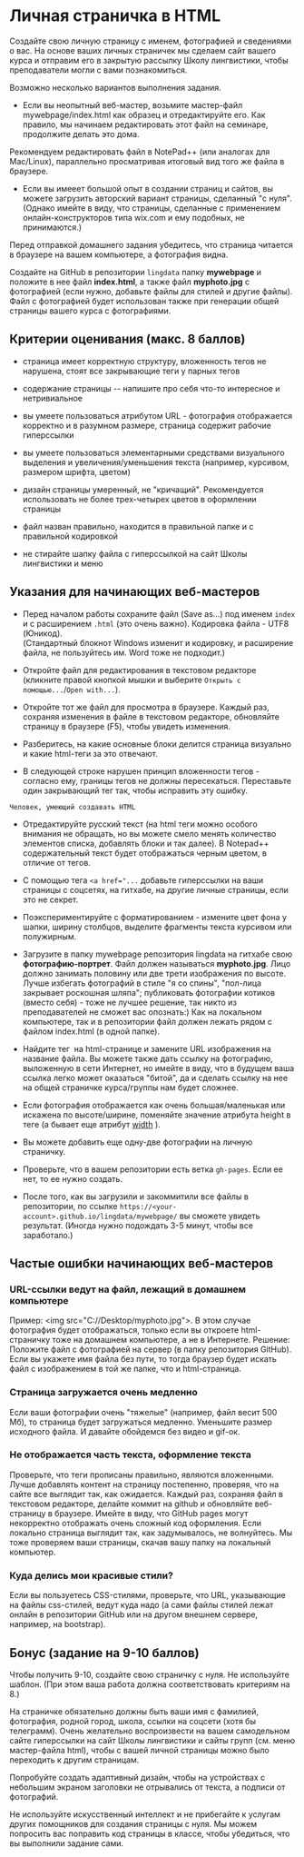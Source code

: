 # Личная страничка в HTML

Создайте свою личную страницу с именем, фотографией и сведениями о вас. На основе ваших личных страничек мы сделаем сайт вашего курса и отправим его в закрытую рассылку Школу лингвистики, чтобы преподаватели могли с вами познакомиться. 

Возможно несколько вариантов выполнения задания.  

* Если вы неопытный веб-мастер, возьмите мастер-файл mywebpage/index.html как образец и отредактируйте его. Как правило, мы начинаем редактировать этот файл на семинаре, продолжите делать это дома.  

Рекомендуем редактировать файл в NotePad++ (или аналогах для Mac/Linux), параллельно просматривая итоговый вид того же файла в браузере.   

* Если вы имееет большой опыт в создании страниц и сайтов, вы можете загрузить авторский вариант страницы, сделанный "с нуля". 
(Однако имейте в виду, что страницы, сделанные с применением онлайн-конструкторов типа wix.com и ему подобных, не принимаются.)   

Перед отправкой домашнего задания убедитесь, что страница читается в браузере на вашем компьютере, а фотография видна. 

Создайте на GitHub в репозитории `lingdata` папку **mywebpage** и положите в нее файл **index.html**, а также файл **myphoto.jpg** с фотографией (если нужно, добавьте файлы для стилей и другие файлы). Файл с фотографией будет использован также при генерации общей страницы вашего курса с фотографиями.  


## Критерии оценивания (макс. 8 баллов)  

* страница имеет корректную структуру, вложенность тегов не нарушена, стоят все закрывающие теги у парных тегов     

* содержание страницы -- напишите про себя что-то интересное и нетривиальное

* вы умеете пользоваться атрибутом URL - фотография отображается корректно и в разумном размере, страница содержит рабочие гиперссылки

* вы умеете пользоваться элементарными средствами визуального выделения и увеличения/уменьшения текста (например, курсивом, размером шрифта, цветом)  

* дизайн страницы умеренный, не "кричащий". Рекомендуется использовать не более трех-четырех цветов в оформлении страницы

* файл назван правильно, находится в правильной папке и с правильной кодировкой

* не стирайте шапку файла с гиперссылкой на сайт Школы лингвистики и меню  



## Указания для начинающих веб-мастеров

* Перед началом работы сохраните файл (Save as...) под именем `index` и с расширением `.html` (это очень важно). Кодировка файла - UTF8 (Юникод).   
(Стандартный блокнот Windows изменит и кодировку, и расширение файла, не пользуйтесь им. Word тоже не подходит.)

* Откройте файл для редактирования в текстовом редакторе (кликните правой кнопкой мышки и выберите `Открыть с помощью...`/`Open with...`).

* Откройте тот же файл для просмотра в браузере. Каждый раз, сохраняя изменения в файле в текстовом редакторе, обновляйте страницу в браузере (F5), чтобы увидеть изменения.  

* Разберитесь, на какие основные блоки делится страница визуально и какие html-теги за это отвечают.  

* В следующей строке нарушен принцип вложенности тегов - согласно ему, границы тегов не должны пересекаться. Переставьте один закрывающий тег так, чтобы исправить эту ошибку.  
```
Человек, умеющий создавать HTML
```

* Отредактируйте русский текст (на html теги можно особого внимания не обращать, но вы можете смело менять количество элементов списка, добавлять блоки и так далее). В Notepad++ содержательный текст будет отображаться черным цветом, в отличие от тегов.  

* С помощью тега `<a href="...` добавьте гиперссылки на ваши страницы с соцсетях, на гитхабе, на другие личные страницы, если это не секрет.  

* Поэкспериментируйте с форматированием - измените цвет фона у шапки, ширину столбцов, выделите фрагменты текста курсивом или полужирным. 
 
* Загрузите в папку mywebpage репозитория lingdata на гитхабе свою **фотографию-портрет**. Файл должен называться **myphoto.jpg**. Лицо должно занимать половину или две трети изображения по высоте. Лучше избегать фотографий в стиле "я со спины", "пол-лица закрывает роскошная шляпа"; публиковать фотографии котиков (вместо себя) - тоже не лучшее решение, так никто из преподавателей не сможет вас опознать:) 
Как на локальном компьютере, так и в репозитории файл должен лежать рядом с файлом index.html (в одной папке).

* Найдите тег <img> на html-странице и замените URL изображения на название файла. Вы можете также дать ссылку на фотографию, выложенную в сети Интернет, но имейте в виду, что в будущем ваша ссылка легко может оказаться "битой", да и сделать ссылку на нее на общей страничке курса/группы нам будет сложнее.  

* Если фотография отображается как очень большая/маленькая или искажена по высоте/ширине, поменяйте значение атрибута height в теге (а бывает еще атрибут [width](https://www.w3schools.com/tags/att_img_width.asp) ).  

* Вы можете добавить еще одну-две фотографии на личную страничку.

* Проверьте, что в вашем репозитории есть ветка `gh-pages`. Если ее нет, то ее нужно создать.  

* После того, как вы загрузили и закоммитили все файлы в репозитории, по ссылке `https://<your-account>.github.io/lingdata/mywebpage/` вы сможете увидеть результат. (Иногда нужно подождать 3-5 минут, чтобы все заработало.) 
  

## Частые ошибки начинающих веб-мастеров
### URL-ссылки ведут на файл, лежащий в домашнем компьютере
Пример: \<img src="C://Desktop/myphoto.jpg"\>. В этом случае фотография будет отображаться, только если вы откроете html-страничку тоже на домашнем компьютере, а не в Интернете.
Решение: Положите файл с фотографией на сервер (в папку репозитория GitHub). Если вы укажете имя файла без пути, то тогда браузер будет искать файл с изображением в той же папке, что и html-страница.  

### Страница загружается очень медленно
Если ваши фотографии очень "тяжелые" (например, файл весит 500 Мб), то страница будет загружаться медленно. Уменьшите размер исходного файла. И давайте обойдемся без видео и gif-ок.  

### Не отображается часть текста, оформление текста
Проверьте, что теги прописаны правильно, являются вложенными. Лучше добавлять контент на страницу постепенно, проверяя, что на сайте все выглядит так, как ожидается. Каждый раз, сохраняя файл в текстовом редакторе, делайте коммит на github и обновляйте веб-страницу в браузере. Имейте в виду, что GitHub pages могут некорректно отображать очень сложный код оформления. Если локально страница выглядит так, как задумывалось, не волнуйтесь. Мы тоже проверяем ваши страницы, скачав вашу папку на локальный компьютер.  

### Куда делись мои красивые стили?
Если вы пользуетесь CSS-стилями, проверьте, что URL, указывающие на файлы css-стилей, ведут куда надо (а сами файлы стилей лежат онлайн в репозитории GitHub или на другом внешнем сервере, например, на bootstrap).  

## Бонус (задание на 9-10 баллов)
Чтобы получить 9-10, создайте свою страничку с нуля. Не используйте шаблон. (При этом ваша работа должна соответствовать критериям на 8.)

На страничке обязательно должны быть ваши имя с фамилией, фотография, родной город, школа, ссылки на соцсети (хотя бы телеграмм). Очень желательно воспроизвести на вашем самодельном сайте гиперссылки на сайт Школы лингвистики и сайты групп (см. меню мастер-файла html), чтобы с вашей личной страницы можно было переходить к другим страницам.   

Попробуйте создать адаптивный дизайн, чтобы на устройствах с небольшим экраном заголовки не отрывались от текста, а подписи от фотографий.

Не используйте искусственный интеллект и не прибегайте к услугам других помощников для создания страницы с нуля. Мы можем попросить вас поправить код страницы в классе, чтобы убедиться, что вы выполнили задание сами.  


